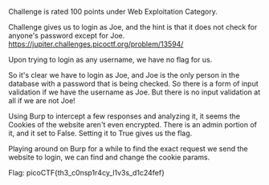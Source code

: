 Challenge is rated 100 points under Web Exploitation Category.

Challenge gives us to login as Joe, and the hint is that it does not check for anyone's password except for Joe.
https://jupiter.challenges.picoctf.org/problem/13594/

Upon trying to login as any username, we have no flag for us.

So it's clear we have to login as Joe, and Joe is the only person in the database with a password that is being checked. 
So there is a form of input validation if we have the username as Joe. But there is no input validation at all if we are not Joe!

Using Burp to intercept a few responses and analyzing it, it seems the Cookies of the website aren't even encrypted.
There is an admin portion of it, and it set to False. Setting it to True gives us the flag. 

Playing around on Burp for a while to find the exact request we send the website to login, we can find and change the cookie params.

Flag: picoCTF{th3_c0nsp1r4cy_l1v3s_d1c24fef}
